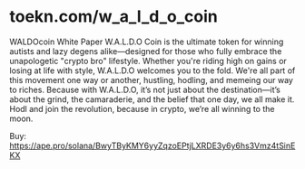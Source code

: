 # toekn.com/w_a_l_d_o_coin

WALDOcoin White Paper
W.A.L.D.O Coin is the ultimate token for winning autists and lazy degens alike—designed for those who fully embrace the unapologetic "crypto bro" lifestyle. Whether you're riding high on gains or losing at life with style, W.A.L.D.O welcomes you to the fold. We're all part of this movement one way or another, hustling, hodling, and memeing our way to riches. Because with W.A.L.D.O, it’s not just about the destination—it’s about the grind, the camaraderie, and the belief that one day, we all make it. Hodl and join the revolution, because in crypto, we’re all winning to the moon.

Buy:
https://ape.pro/solana/BwyTByKMY6yyZqzoEPtjLXRDE3y6y6hs3Vmz4tSinEKX
